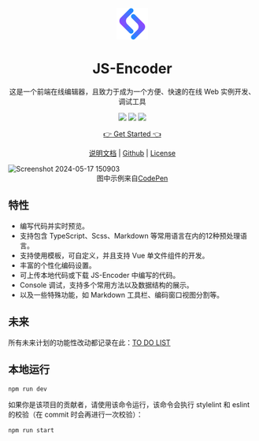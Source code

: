 <div align=center>
  <img width="64" src="./src/assets/images/logo.svg"/>
</div>

<h1 align="center">JS-Encoder</h1>

<p align="center">这是一个前端在线编辑器，且致力于成为一个方便、快速的在线 Web 实例开发、调试工具</p>

<p align="center">
  <img src="https://img.shields.io/badge/version-v4-%236690FF?style=flat-square"/>
  <img src="https://img.shields.io/badge/contributions-welcome-%233366FF?style=flat-square" />
  <img src="https://img.shields.io/github/stars/JS-Encoder/JS-Encoder?label=stars&logo=Github&style=flat-square&color=%23254EDB" />
</p>

<p align="center">
  <a href="https://www.jsencoder.cn/code">👉 Get Started 👈</a>
</p>

<p align="center">
  <a href="https://docs.jsencoder.cn/">说明文档</a> |
  <a href="https://github.com/JS-Encoder/JS-Encoder">Github</a> |
  <a href="https://github.com/Longgererer/JS-Encoder/blob/master/LICENSE">License</a>
</p>

<img width="1280" alt="Screenshot 2024-05-17 150903" src="https://github.com/Longgererer/JS-Encoder-next/assets/40834209/61576c39-6b00-48cd-bb07-cc2f6d18b279">
<div align=center>图中示例来自<a href="https://codepen.io/josetxu/pen/RwdGmqp?editors=1100">CodePen</a></div>

## 特性

- 编写代码并实时预览。
- 支持包含 TypeScript、Scss、Markdown 等常用语言在内的12种预处理语言。
- 支持使用模板，可自定义，并且支持 Vue 单文件组件的开发。
- 丰富的个性化编码设置。
- 可上传本地代码或下载 JS-Encoder 中编写的代码。
- Console 调试，支持多个常用方法以及数据结构的展示。
- 以及一些特殊功能，如 Markdown 工具栏、编码窗口视图分割等。

## 未来

所有未来计划的功能性改动都记录在此：[TO DO LIST](https://docs.jsencoder.cn/docs/intro)

## 本地运行

```dash
npm run dev
```

如果你是该项目的贡献者，请使用该命令运行，该命令会执行 stylelint 和 eslint 的校验（在 commit 时会再进行一次校验）：

```dash
npm run start
```
